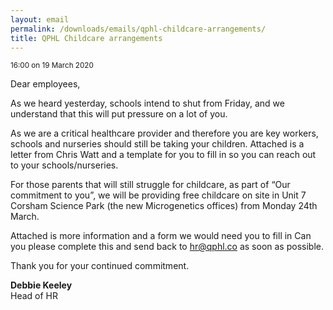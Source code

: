 ```yaml
---
layout: email
permalink: /downloads/emails/qphl-childcare-arrangements/
title: QPHL Childcare arrangements
---
```


<small>16:00 on 19 March 2020</small>

Dear employees,

As we heard yesterday, schools intend to shut from Friday, and we understand that this will put pressure on a lot of you.

As we are a critical healthcare provider and therefore you are key workers, schools and nurseries should still be taking your children. Attached is a letter from Chris Watt and a template for you to fill in so you can reach out to your schools/nurseries.

For those parents that will still struggle for childcare, as part of “Our commitment to you”, we will be providing free childcare on site in Unit 7 Corsham Science Park (the new Microgenetics offices) from Monday 24th March.

Attached is more information and a form we would need you to fill in Can you please complete this and send back to [hr@qphl.co](mailto:hr@qphl.co) as soon as possible.

Thank you for your continued commitment.

**Debbie Keeley**<br>
Head of HR